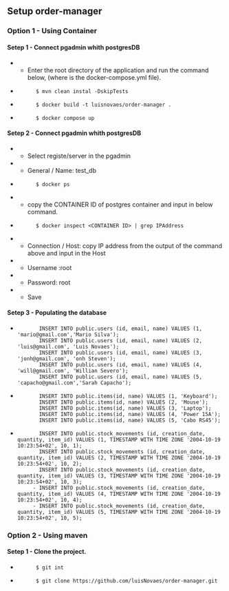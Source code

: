 ## Setup order-manager
### Option 1 -  Using Container
####  Setep 1 - Connect pgadmin whith postgresDB 
* - Enter the root directory of the application and run the command below, (where is the docker-compose.yml file).
*           $ mvn clean instal -DskipTests
*           $ docker build -t luisnovaes/order-manager .
*           $ docker compose up
####  Setep 2 - Connect pgadmin whith postgresDB 
* - Select registe/server in the pgadmin
*   - General / Name: test_db
*           $ docker ps
*   - copy the CONTAINER ID of postgres container and input in below command.
*           $ docker inspect <CONTAINER ID> | grep IPAddress
*   - Connection / Host: copy IP address from the output of the command above and input in the Host                      
*   - Username :root
*   - Password: root
*   - Save
  
####  Setep 3 - Populating the database
*            INSERT INTO public.users (id, email, name) VALUES (1, 'mario@gmail.com','Mario Silva');
             INSERT INTO public.users (id, email, name) VALUES (2, 'luis@gmail.com', 'Luis Novaes');
             INSERT INTO public.users (id, email, name) VALUES (3, 'jonh@gmail.com', 'onh Steven');
             INSERT INTO public.users (id, email, name) VALUES (4, 'will@gmail.com', 'Willian Severo');
             INSERT INTO public.users (id, email, name) VALUES (5, 'capacho@gmail.com','Sarah Capacho');

*            INSERT INTO public.items(id, name) VALUES (1, 'Keyboard');
             INSERT INTO public.items(id, name) VALUES (2, 'Mouse');
             INSERT INTO public.items(id, name) VALUES (3, 'Laptop');
             INSERT INTO public.items(id, name) VALUES (4, 'Power 15A');
             INSERT INTO public.items(id, name) VALUES (5, 'Cabo RS45');

*            INSERT INTO public.stock_movements (id, creation_date, quantity, item_id) VALUES (1, TIMESTAMP WITH TIME ZONE '2004-10-19 10:23:54+02', 10, 1);
             INSERT INTO public.stock_movements (id, creation_date, quantity, item_id) VALUES (2, TIMESTAMP WITH TIME ZONE '2004-10-19 10:23:54+02', 10, 2);
             INSERT INTO public.stock_movements (id, creation_date, quantity, item_id) VALUES (3, TIMESTAMP WITH TIME ZONE '2004-10-19 10:23:54+02', 10, 3);
           - INSERT INTO public.stock_movements (id, creation_date, quantity, item_id) VALUES (4, TIMESTAMP WITH TIME ZONE '2004-10-19 10:23:54+02', 10, 4);
           - INSERT INTO public.stock_movements (id, creation_date, quantity, item_id) VALUES (5, TIMESTAMP WITH TIME ZONE '2004-10-19 10:23:54+02', 10, 5);

### Option 2 -  Using maven
  ####  Setep 1 - Clone the project.
*           $ git int
*           $ git clone https://github.com/luisNovaes/order-manager.git
   
